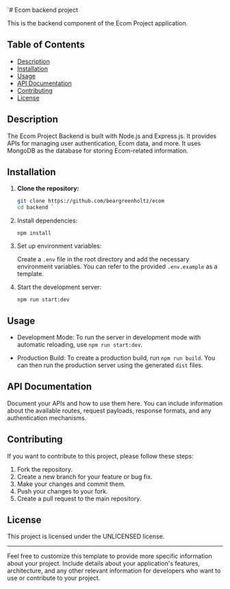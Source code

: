 `# Ecom backend project

This is the backend component of the Ecom Project application.

## Table of Contents

- [Description](#description)
- [Installation](#installation)
- [Usage](#usage)
- [API Documentation](#api-documentation)
- [Contributing](#contributing)
- [License](#license)

## Description

The Ecom Project Backend is built with Node.js and Express.js. It provides APIs for managing user authentication, Ecom data, and more. It uses MongoDB as the database for storing Ecom-related information.

## Installation

1. **Clone the repository:**

   ```bash
   git clone https://github.com/beargreenholtz/ecom
   cd backend `

1.  Install dependencies:

    `npm install`

2.  Set up environment variables:

    Create a `.env` file in the root directory and add the necessary environment variables. You can refer to the provided `.env.example` as a template.

3.  Start the development server:

    `npm run start:dev`

Usage
-----

-   Development Mode: To run the server in development mode with automatic reloading, use `npm run start:dev`.

-   Production Build: To create a production build, run `npm run build`. You can then run the production server using the generated `dist` files.

API Documentation
-----------------

Document your APIs and how to use them here. You can include information about the available routes, request payloads, response formats, and any authentication mechanisms.

Contributing
------------

If you want to contribute to this project, please follow these steps:

1.  Fork the repository.
2.  Create a new branch for your feature or bug fix.
3.  Make your changes and commit them.
4.  Push your changes to your fork.
5.  Create a pull request to the main repository.

License
-------

This project is licensed under the UNLICENSED license.

* * * * *

Feel free to customize this template to provide more specific information about your project. Include details about your application's features, architecture, and any other relevant information for developers who want to use or contribute to your project.
